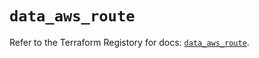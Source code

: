 # `data_aws_route`

Refer to the Terraform Registory for docs: [`data_aws_route`](https://registry.terraform.io/providers/hashicorp/aws/5.6.1/docs/data-sources/route).
